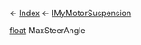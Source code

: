 ← [Index](Api-Index) ← [IMyMotorSuspension](Sandbox.ModAPI.Ingame.IMyMotorSuspension)

[float](System.Single) MaxSteerAngle